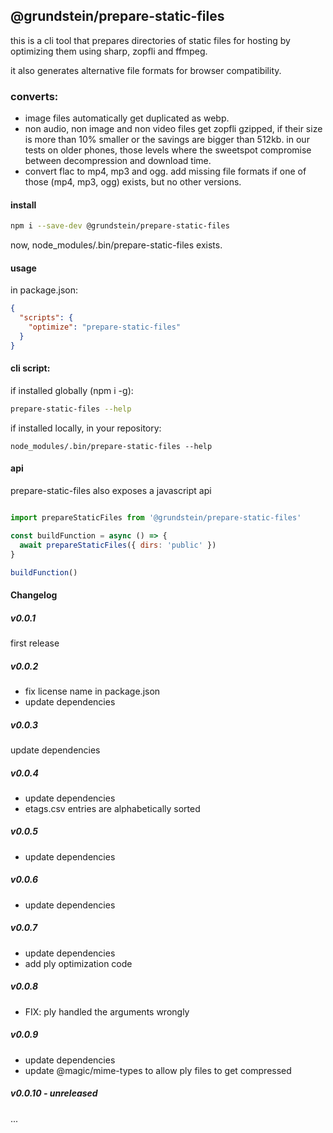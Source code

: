 ## @grundstein/prepare-static-files

this is a cli tool that prepares directories of static files for hosting by optimizing them
using sharp, zopfli and ffmpeg.

it also generates alternative file formats for browser compatibility.

### converts:
* image files automatically get duplicated as webp.
* non audio, non image and non video files get zopfli gzipped, if their size is more than 10% smaller or the savings are bigger than 512kb.
  in our tests on older phones, those levels where the sweetspot compromise between decompression and download time.
* convert flac to mp4, mp3 and ogg. add missing file formats if one of those (mp4, mp3, ogg) exists, but no other versions.

#### install

```bash
npm i --save-dev @grundstein/prepare-static-files
```

now, node_modules/.bin/prepare-static-files exists.

#### usage

in package.json:
```json
{
  "scripts": {
    "optimize": "prepare-static-files"
  }
}
```

#### cli script:

if installed globally (npm i -g):
```bash
prepare-static-files --help
```

if installed locally, in your repository:
```
node_modules/.bin/prepare-static-files --help
```


#### api

prepare-static-files also exposes a javascript api

```javascript

import prepareStaticFiles from '@grundstein/prepare-static-files'

const buildFunction = async () => {
  await prepareStaticFiles({ dirs: 'public' })
}

buildFunction()

```

#### Changelog

##### v0.0.1
first release

##### v0.0.2
* fix license name in package.json
* update dependencies

##### v0.0.3
update dependencies

##### v0.0.4
* update dependencies
* etags.csv entries are alphabetically sorted

##### v0.0.5
* update dependencies

##### v0.0.6
* update dependencies

##### v0.0.7
* update dependencies
* add ply optimization code

##### v0.0.8
* FIX: ply handled the arguments wrongly

##### v0.0.9
* update dependencies
* update @magic/mime-types to allow ply files to get compressed

##### v0.0.10 - unreleased
...
